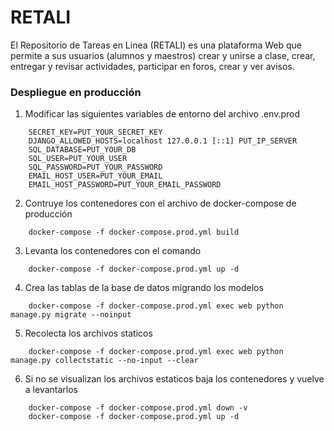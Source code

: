# RETALI
El Repositorio de Tareas en Linea (RETALI) es una plataforma Web que 
permite a sus usuarios (alumnos y maestros) crear y unirse a clase, crear,
entregar y revisar actividades, participar en foros, crear y ver avisos.

### Despliegue en producción
1. Modificar las siguientes variables de entorno del archivo .env.prod
```
    SECRET_KEY=PUT_YOUR_SECRET_KEY
    DJANGO_ALLOWED_HOSTS=localhost 127.0.0.1 [::1] PUT_IP_SERVER
    SQL_DATABASE=PUT_YOUR_DB
    SQL_USER=PUT_YOUR_USER
    SQL_PASSWORD=PUT_YOUR_PASSWORD
    EMAIL_HOST_USER=PUT_YOUR_EMAIL
    EMAIL_HOST_PASSWORD=PUT_YOUR_EMAIL_PASSWORD
```
2. Contruye los contenedores con el archivo de docker-compose de producción
```
    docker-compose -f docker-compose.prod.yml build
```
3. Levanta los contenedores con el comando
```
    docker-compose -f docker-compose.prod.yml up -d
```
4. Crea las tablas de la base de datos migrando los modelos
```
    docker-compose -f docker-compose.prod.yml exec web python manage.py migrate --noinput
```
5. Recolecta los archivos staticos 
```
    docker-compose -f docker-compose.prod.yml exec web python manage.py collectstatic --no-input --clear
```
6. Si no se visualizan los archivos estaticos baja los contenedores y vuelve a levantarlos
```
    docker-compose -f docker-compose.prod.yml down -v
    docker-compose -f docker-compose.prod.yml up -d
```
